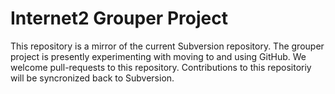 Internet2 Grouper Project
=========================

This repository is a mirror of the current Subversion repository.  The grouper project is presently 
experimenting with moving to and using GitHub.  We welcome pull-requests to this repository.  Contributions to this
repositoriy will be syncronized back to Subversion.
